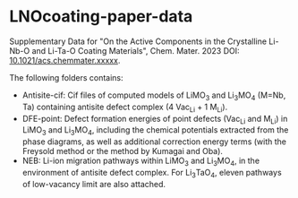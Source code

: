 # LNOcoating-paper-data

Supplementary Data for "On the Active Components in the Crystalline Li-Nb-O and Li-Ta-O Coating Materials", Chem. Mater. 2023 DOI: [10.1021/acs.chemmater.xxxxx](https://doi.org/10.1021/acs.chemmater.xxxxx).

The following folders contains:

- Antisite-cif: Cif files of computed models of LiMO<sub>3</sub> and Li<sub>3</sub>MO<sub>4</sub> (M=Nb, Ta) containing antisite defect complex (4 Vac<sub>Li</sub> + 1 M<sub>Li</sub>).
- DFE-point: Defect formation energies of point defects (Vac<sub>Li</sub> and M<sub>Li</sub>) in LiMO<sub>3</sub> and Li<sub>3</sub>MO<sub>4</sub>, including the chemical potentials extracted from the phase diagrams, as well as additional correction energy terms (with the Freysold method or the method by Kumagai and Oba).
- NEB: Li-ion migration pathways within LiMO<sub>3</sub> and Li<sub>3</sub>MO<sub>4</sub>, in the environment of antisite defect complex. For Li<sub>3</sub>TaO<sub>4</sub>, eleven pathways of low-vacancy limit are also attached.
